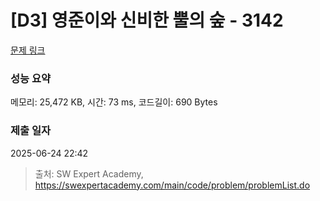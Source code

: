# [D3] 영준이와 신비한 뿔의 숲 - 3142 

[문제 링크](https://swexpertacademy.com/main/code/problem/problemDetail.do?contestProbId=AV_6xWk6sbADFAWS) 

### 성능 요약

메모리: 25,472 KB, 시간: 73 ms, 코드길이: 690 Bytes

### 제출 일자

2025-06-24 22:42



> 출처: SW Expert Academy, https://swexpertacademy.com/main/code/problem/problemList.do